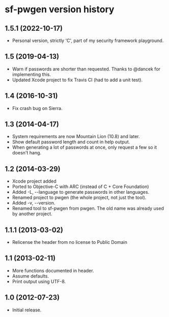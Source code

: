 # sf-pwgen version history

## 1.5.1 (2022-10-17)
 * Personal version, strictly 'C', part of my security framework playground.

## 1.5 (2019-04-13)
 * Warn if passwords are shorter than requested. Thanks to @dancek for implementing this.
 * Updated Xcode project to fix Travis CI (had to add a unit test).

## 1.4 (2016-10-31)
 * Fix crash bug on Sierra.

## 1.3 (2014-04-17)
 * System requirements are now Mountain Lion (10.8) and later.
 * Show default password length and count in help output.
 * When generating a lot of passwords at once, only request a few so it doesn't hang.

## 1.2 (2014-03-29)
 * Xcode project added
 * Ported to Objective-C with ARC (instead of C + Core Foundation)
 * Added -L, --language to generate passwords in other languages.
 * Renamed project to pwgen (the whole project, not just the tool).
 * Added -v, --version.
 * Renamed tool to sf-pwgen from pwgen. The old name was already used by another project.

## 1.1.1 (2013-03-02)
 * Relicense the header from no license to Public Domain

## 1.1 (2013-02-11)

 * More functions documented in header. 
 * Assume defaults.
 * Print output using UTF-8.

## 1.0 (2012-07-23)

 * Initial release.

